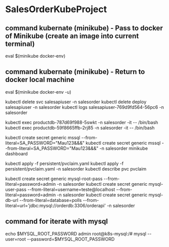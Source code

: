 # SalesOrderKubeProject

## command kubernate (minikube) - Pass to docker of Minikube (create an image into current terminal)
eval $(minikube docker-env)

## command kubernate (minikube) - Return to docker local machine
eval $(minikube docker-env -u)

kubectl delete svc salesapiuser -n salesorder
kubectl delete deploy salesapiuser -n salesorder
kubectl logs salesapiuser-769d9fd564-56pc6 -n salesorder

kubectl exec productdb-787d69f988-5swkt  -n salesorder -it -- /bin/bash
kubectl exec productdb-59f8665ffb-2rj85  -n salesorder -it -- /bin/bash

kubectl create secret generic mssql --from-literal=SA_PASSWORD="Mau123&&&"
kubectl create secret generic mssql --from-literal=SA_PASSWORD="Mau123&&&" -n salesorder
minikube dashboard

kubectl apply -f persistent/pvclaim.yaml
kubectl apply -f persistent/pvclaim.yaml -n salesorder
kubectl describe pvc pvclaim

kubectl create secret generic mysql-root-pass --from-literal=password=admin -n salesorder
kubectl create secret generic mysql-user-pass --from-literal=username=teste@localhost --from-literal=password=admin -n salesorder
kubectl create secret generic mysql-db-url --from-literal=database=polls --from-literal=url='jdbc:mysql://orderdb:3306/orderapi' -n salesorder

## command for iterate with mysql  
echo $MYSQL_ROOT_PASSWORD
admin
root@k8s-mysql:/# mysql --user=root --password=$MYSQL_ROOT_PASSWORD

